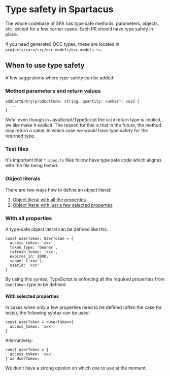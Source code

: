 # Type safety in Spartacus

The whole codebase of SPA has type safe methods, parameters, objects, etc. except for a few corner cases. Each PR should have type safety in place.

If you need generated OCC types, these are located in `projects/core/src/occ-models/occ.models.ts`.

## When to use type safety

A few suggestions where type safety can be added: 

### Method parameters and return values

```
addCartEntry(productCode: string, quantity: number): void {
  ...
}
```

*Note*: even though in JavaScript/TypeScript the `void` return type is implicit, we like make it explicit. The reason for this is that in the future, the method may return a value, in which case we would have type safety for the returned type.

### Test files

It's important that `*.spec.ts` files follow have type safe code which alignes with the file being tested.

### Object literals

There are two ways how to define an object literal:

1. [Object literal with all the properties](#with-all-properties)
2. [Object literal with just a few selected properties](#with-selected-properties)

### With all properties

A type-safe object literal can be defined like this:

```
const userToken: UserToken = {
  access_token: 'xxx',
  token_type: 'bearer',
  refresh_token: 'xxx',
  expires_in: 1000,
  scope: ['xxx'],
  userId: 'xxx'
}
```

By using this syntax, TypeScript is enforcing all the required properties from `UserToken` type to be defined.

#### With selected properties

In cases when only a few properties need to be defined (often the case for tests), the following syntax can be used:

```
const userToken = <UserToken>{
  access_token: 'xxx'
}
```

Alternatively:
```
const userToken = {
  access_token: 'xxx'
} as UserToken;
```

We don't have a strong opinion on which one to use at the moment.

